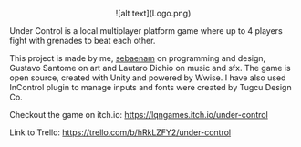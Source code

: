 <p align="center">![alt text](Logo.png)</p>

Under Control is a local multiplayer platform game where up to 4 players fight with grenades to beat each other.

This project is made by me, [sebaenam](https://github.com/sebaenam) on programming and design, Gustavo Santome on art and Lautaro Dichio on music and sfx. The game is open source, created with Unity and powered by Wwise. I have also used InControl plugin to manage inputs and fonts were created by Tugcu Design Co.

Checkout the game on itch.io: https://lqngames.itch.io/under-control

Link to Trello: https://trello.com/b/hRkLZFY2/under-control
